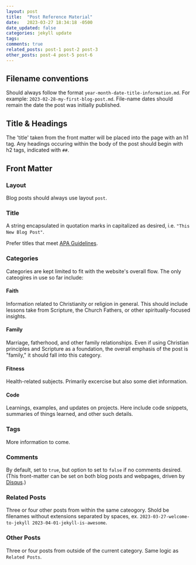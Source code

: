 ```yaml
---
layout: post
title:  "Post Reference Material"
date:   2023-03-27 18:34:18 -0500
date_updated: false
categories: jekyll update
tags: 
comments: true
related_posts: post-1 post-2 post-3
other_posts: post-4 post-5 post-6
---
```


## Filename conventions

Should always follow the format `year-month-date-title-information.md`. For example: `2023-02-28-my-first-blog-post.md`.
File-name dates should remain the date the post was initially published.

## Title & Headings

The 'title' taken from the front matter will be placed into the page with an h1 tag. Any headings occuring within the body of the post should begin with h2 tags, indicated with `##`.

## Front Matter

### Layout

Blog posts should always use layout `post`.

### Title

A string encapsulated in quotation marks in capitalized as desired, i.e. `"This New Blog Post"`.

Prefer titles that meet [APA Guidelines](https://capitalizemytitle.com/style/APA/).

### Categories

Categories are kept limited to fit with the website's overall flow. The only cateogires in use so far include:

#### Faith

Information related to Christianity or religion in general. This should include lessons take from Scripture, the Church Fathers, or other spiritually-focused insights.

#### Family

Marriage, fatherhood, and other family relationships. Even if using Christian principles and Scripture as a foundation, the overall emphasis of the post is "family," it should fall into this category.

#### Fitness

Health-related subjects. Primarily excercise but also some diet information.

#### Code

Learnings, examples, and updates on projects. Here include code snippets, summaries of things learned, and other such details.

### Tags

More information to come.

### Comments

By default, set to `true`, but option to set to `false` if no comments desired. (This front-matter can be set on both blog posts and webpages, driven by [Disqus](https://disqus.com/home/).)

### Related Posts

Three or four other posts from within the same cateogory. Shold be filenames without extensions separated by spaces, ex. `2023-03-27-welcome-to-jekyll 2023-04-01-jekyll-is-awesome`.

### Other Posts

Three or four posts from outside of the current category. Same logic as `Related Posts`.